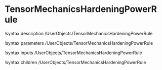 <!-- MOOSE Documentation Stub: Remove this when content is added. -->

# TensorMechanicsHardeningPowerRule

!syntax description /UserObjects/TensorMechanicsHardeningPowerRule

!syntax parameters /UserObjects/TensorMechanicsHardeningPowerRule

!syntax inputs /UserObjects/TensorMechanicsHardeningPowerRule

!syntax children /UserObjects/TensorMechanicsHardeningPowerRule
